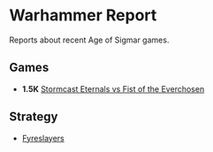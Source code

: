 # Warhammer Report

Reports about recent Age of Sigmar games.

## Games

- **1.5K** [Stormcast Eternals vs Fist of the Everchosen](games/21-09-18-SCE-FoE.md)

## Strategy

- [Fyreslayers](strategy/Fyreslayers.md)
